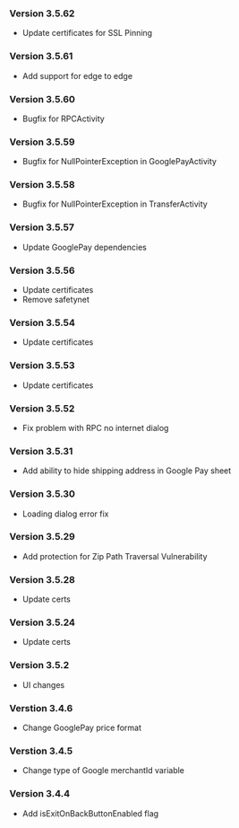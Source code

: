 ### Version 3.5.62
- Update certificates for SSL Pinning

### Version 3.5.61
- Add support for edge to edge

### Version 3.5.60
- Bugfix for RPCActivity

### Version 3.5.59
- Bugfix for NullPointerException in GooglePayActivity

### Version 3.5.58
- Bugfix for NullPointerException in TransferActivity

### Version 3.5.57
- Update GooglePay dependencies

### Version 3.5.56
- Update certificates
- Remove safetynet

### Version 3.5.54
- Update certificates

### Version 3.5.53
- Update certificates

### Version 3.5.52
- Fix problem with RPC no internet dialog

### Version 3.5.31
- Add ability to hide shipping address in Google Pay sheet

### Version 3.5.30
- Loading dialog error fix

### Version 3.5.29
- Add protection for Zip Path Traversal Vulnerability

### Version 3.5.28
- Update certs

### Version 3.5.24
- Update certs

### Version 3.5.2
- UI changes

### Verstion 3.4.6
- Change GooglePay price format

### Verstion 3.4.5
- Change type of Google merchantId variable

### Version 3.4.4
- Add isExitOnBackButtonEnabled flag
